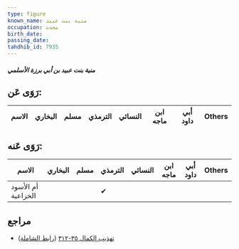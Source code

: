 ```yaml
---
type: figure
known_name: منية بنت عبيد
occupation: محدث
birth_date:
passing_date:
tahdhib_id: 7935
---
```

##### منية بنت عبيد بن أبي برزة الأسلمي

## رَوَى عَن:
| الاسم | البخاري | مسلم | الترمذي | النسائي | ابن ماجه | أبي داود | Others |
| ----- | ------- | ---- | ------- | ------- | -------- | -------- | ------ |
## رَوَى عَنه:
| الاسم              | البخاري | مسلم | الترمذي | النسائي | ابن ماجه | أبي داود | Others |
| ------------------ | ------- | ---- | ------- | ------- | -------- | -------- | ------ |
| أم الأسود الخزاعية |         |      | ✔       |         |          |          |        |
## مراجع
- [تهذيب الكمال ٣٥-٣١٢](obsidian://open?vault=Tahdhib-al-Kamal&file=Figures/٧٩٣٥-منية%20بنت%20عبيد%20بن%20أبي%20برزة%20الأسلمي) ([رابط الشاملة](https://shamela.ws/book/3722/18911))